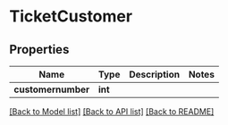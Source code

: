 # TicketCustomer

## Properties
Name | Type | Description | Notes
------------ | ------------- | ------------- | -------------
**customernumber** | **int** |  | 

[[Back to Model list]](../../README.md#documentation-for-models) [[Back to API list]](../../README.md#documentation-for-api-endpoints) [[Back to README]](../../README.md)

